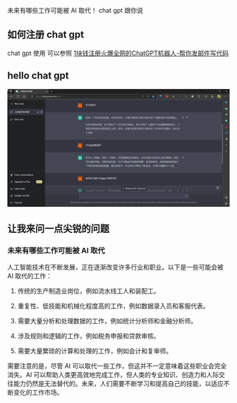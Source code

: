 未来有哪些工作可能被 AI 取代！ chat gpt 跟你说

## 如何注册 chat gpt

chat gpt 使用 可以参照 [1块钱注册火爆全网的ChatGPT机器人-帮你发邮件写代码](https://www.bilibili.com/video/BV1GW4y1g7sV/?p=1&t=281&vd_source=eabc2c22ae7849c2c4f31815da49f209)

## hello chat gpt

![](https://raw.githubusercontent.com/HongXiaoHong/images/main/db/msedge_HTsdCRd4Vt.png)

## 让我来问一点尖锐的问题

### 未来有哪些工作可能被 AI 取代

人工智能技术在不断发展，正在逐渐改变许多行业和职业。以下是一些可能会被 AI 取代的工作：

1. 传统的生产制造业岗位，例如流水线工人和装配工。

2. 重复性、低技能和机械化程度高的工作，例如数据录入员和客服代表。

3. 需要大量分析和处理数据的工作，例如统计分析师和金融分析师。

4. 涉及规则和逻辑的工作，例如税务申报和贷款审核。

5. 需要大量繁琐的计算和处理的工作，例如会计和复审师。


需要注意的是，尽管 AI 可以取代一些工作，但这并不一定意味着这些职业会完全消失。AI 可以帮助人类更高效地完成工作，但人类的专业知识、创造力和人际交往能力仍然是无法替代的。未来，人们需要不断学习和提高自己的技能，以适应不断变化的工作市场。